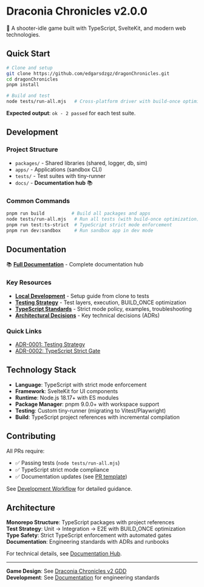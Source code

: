 # Draconia Chronicles v2.0.0

🐉 A shooter-idle game built with TypeScript, SvelteKit, and modern web technologies.

## Quick Start

```bash
# Clone and setup
git clone https://github.com/edgarsdzgz/dragonChronicles.git
cd dragonChronicles
pnpm install

# Build and test
node tests/run-all.mjs   # Cross-platform driver with build-once optimization
```

**Expected output**: `ok - 2 passed` for each test suite.

## Development

### Project Structure

- `packages/` - Shared libraries (shared, logger, db, sim)
- `apps/` - Applications (sandbox CLI)
- `tests/` - Test suites with tiny-runner
- `docs/` - **Documentation hub** 📚

### Common Commands

```bash
pnpm run build          # Build all packages and apps
node tests/run-all.mjs   # Run all tests (with build-once optimization)
pnpm run test:ts-strict  # TypeScript strict mode enforcement
pnpm run dev:sandbox     # Run sandbox app in dev mode
```

## Documentation

📚 **[Full Documentation](./docs/README.md)** - Complete documentation hub

### Key Resources

- **[Local Development](./docs/runbooks/local-dev.md)** - Setup guide from clone to tests
- **[Testing Strategy](./docs/engineering/testing.md)** - Test layers, execution, BUILD_ONCE optimization
- **[TypeScript Standards](./docs/engineering/typescript.md)** - Strict mode policy, examples, troubleshooting
- **[Architectural Decisions](./docs/adr/0001-testing-strategy.md)** - Key technical decisions (ADRs)

### Quick Links

- [ADR-0001: Testing Strategy](./docs/adr/0001-testing-strategy.md)
- [ADR-0002: TypeScript Strict Gate](./docs/adr/0002-typescript-strict-gate.md)

## Technology Stack

- **Language**: TypeScript with strict mode enforcement
- **Framework**: SvelteKit for UI components
- **Runtime**: Node.js 18.17+ with ES modules
- **Package Manager**: pnpm 9.0.0+ with workspace support
- **Testing**: Custom tiny-runner (migrating to Vitest/Playwright)
- **Build**: TypeScript project references with incremental compilation

## Contributing

All PRs require:

- ✅ Passing tests (`node tests/run-all.mjs`)
- ✅ TypeScript strict mode compliance
- ✅ Documentation updates (see [PR template](./.github/pull_request_template.md))

See [Development Workflow](./docs/runbooks/local-dev.md#development-workflow) for detailed guidance.

## Architecture

**Monorepo Structure**: TypeScript packages with project references  
**Test Strategy**: Unit → Integration → E2E with BUILD_ONCE optimization  
**Type Safety**: Strict TypeScript enforcement with automated gates  
**Documentation**: Engineering standards with ADRs and runbooks

For technical details, see [Documentation Hub](./docs/README.md).

---

**Game Design**: See [Draconia Chronicles v2 GDD](./Draconia_Chronicles_v2_GDD.md)  
**Development**: See [Documentation](./docs/README.md) for engineering standards
